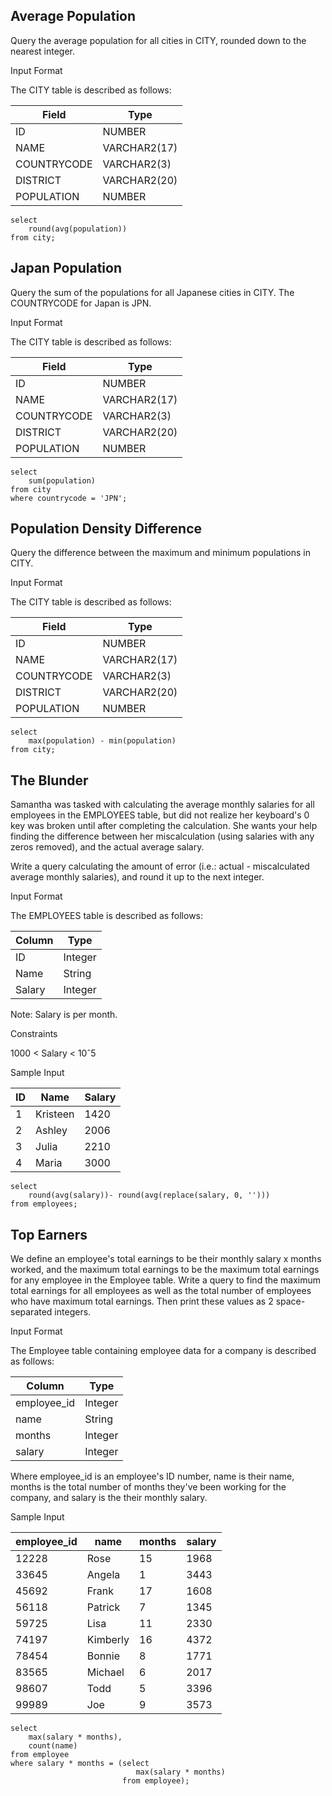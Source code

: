 ## Average Population

Query the average population for all cities in CITY, rounded down to the nearest integer.

Input Format

The CITY table is described as follows:

| Field | Type |
| --- | --- |
| ID | NUMBER |
| NAME | VARCHAR2(17) |
| COUNTRYCODE | VARCHAR2(3) |
| DISTRICT | VARCHAR2(20) |
| POPULATION | NUMBER |

````
select
    round(avg(population))
from city;
````

## Japan Population

Query the sum of the populations for all Japanese cities in CITY. The COUNTRYCODE for Japan is JPN.

Input Format

The CITY table is described as follows:

| Field | Type |
| --- | --- |
| ID | NUMBER |
| NAME | VARCHAR2(17) |
| COUNTRYCODE | VARCHAR2(3) |
| DISTRICT | VARCHAR2(20) |
| POPULATION | NUMBER |


````
select
    sum(population)
from city
where countrycode = 'JPN';
````

## Population Density Difference

Query the difference between the maximum and minimum populations in CITY.

Input Format

The CITY table is described as follows:

| Field | Type |
| --- | --- |
| ID | NUMBER |
| NAME | VARCHAR2(17) |
| COUNTRYCODE | VARCHAR2(3) |
| DISTRICT | VARCHAR2(20) |
| POPULATION | NUMBER |

````
select
    max(population) - min(population) 
from city;
````

## The Blunder

Samantha was tasked with calculating the average monthly salaries for all employees in the EMPLOYEES table, but did not realize her keyboard's 0 
key was broken until after completing the calculation. She wants your help finding the difference between her miscalculation (using salaries with
any zeros removed), and the actual average salary.

Write a query calculating the amount of error (i.e.: actual - miscalculated average monthly salaries), and round it up to the next integer.

Input Format

The EMPLOYEES table is described as follows:

| Column | Type |
| --- | --- |
| ID | Integer |
| Name | String |
| Salary | Integer |

Note: Salary is per month.

Constraints

1000 < Salary < 10ˆ5

Sample Input

| ID | Name | Salary |
| --- | --- | --- |
| 1 | Kristeen | 1420 |
| 2 | Ashley | 2006 |
| 3 | Julia | 2210 |
| 4 | Maria | 3000 |

````
select
    round(avg(salary))- round(avg(replace(salary, 0, '')))
from employees;
````

## Top Earners

We define an employee's total earnings to be their monthly salary x months worked, and the maximum total earnings to be the maximum total earnings for any
employee in the Employee table. Write a query to find the maximum total earnings for all employees as well as the total number of employees 
who have maximum total earnings. Then print these values as 2 space-separated integers.

Input Format

The Employee table containing employee data for a company is described as follows:

| Column | Type |
| --- | --- |
| employee_id | Integer |
| name | String |
| months | Integer |
| salary | Integer |

Where employee_id is an employee's ID number, name is their name, months is the total number of months they've been working for the company,
and salary is the their monthly salary.

Sample Input

| employee_id | name | months | salary |
| --- | --- | --- | --- |
| 12228 | Rose | 15 | 1968 |
| 33645 | Angela | 1 | 3443 |
| 45692 | Frank | 17 | 1608 |
| 56118 | Patrick | 7 | 1345 |
| 59725 | Lisa | 11 | 2330 |
| 74197 | Kimberly | 16 | 4372 |
| 78454 | Bonnie | 8 | 1771 |
| 83565 | Michael | 6 | 2017 |
| 98607 | Todd | 5 | 3396 |
| 99989 | Joe | 9 | 3573 |

````
select
    max(salary * months),
    count(name)
from employee
where salary * months = (select 
                            max(salary * months) 
                         from employee);
````

